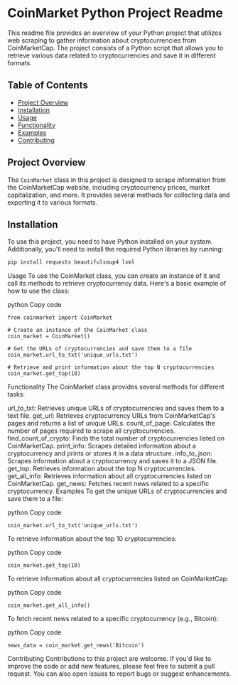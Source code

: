 # CoinMarket Python Project Readme

This readme file provides an overview of your Python project that utilizes web scraping to gather information about cryptocurrencies from CoinMarketCap. The project consists of a Python script that allows you to retrieve various data related to cryptocurrencies and save it in different formats.

## Table of Contents
- [Project Overview](#project-overview)
- [Installation](#installation)
- [Usage](#usage)
- [Functionality](#functionality)
- [Examples](#examples)
- [Contributing](#contributing)

## Project Overview

The `CoinMarket` class in this project is designed to scrape information from the CoinMarketCap website, including cryptocurrency prices, market capitalization, and more. It provides several methods for collecting data and exporting it to various formats.

## Installation

To use this project, you need to have Python installed on your system. Additionally, you'll need to install the required Python libraries by running:

```bash
pip install requests beautifulsoup4 lxml
```

Usage
To use the CoinMarket class, you can create an instance of it and call its methods to retrieve cryptocurrency data. Here's a basic example of how to use the class:

python
Copy code
```
from coinmarket import CoinMarket
```
```
# Create an instance of the CoinMarket class
coin_market = CoinMarket()
```
```
# Get the URLs of cryptocurrencies and save them to a file
coin_market.url_to_txt('unique_urls.txt')
```
```
# Retrieve and print information about the top N cryptocurrencies
coin_market.get_top(10)
```
Functionality
The CoinMarket class provides several methods for different tasks:

url_to_txt: Retrieves unique URLs of cryptocurrencies and saves them to a text file.
get_url: Retrieves cryptocurrency URLs from CoinMarketCap's pages and returns a list of unique URLs.
count_of_page: Calculates the number of pages required to scrape all cryptocurrencies.
find_count_of_crypto: Finds the total number of cryptocurrencies listed on CoinMarketCap.
print_info: Scrapes detailed information about a cryptocurrency and prints or stores it in a data structure.
info_to_json: Scrapes information about a cryptocurrency and saves it to a JSON file.
get_top: Retrieves information about the top N cryptocurrencies.
get_all_info: Retrieves information about all cryptocurrencies listed on CoinMarketCap.
get_news: Fetches recent news related to a specific cryptocurrency.
Examples
To get the unique URLs of cryptocurrencies and save them to a file:

python
Copy code
```
coin_market.url_to_txt('unique_urls.txt')
```
To retrieve information about the top 10 cryptocurrencies:

python
Copy code
```
coin_market.get_top(10)
```
To retrieve information about all cryptocurrencies listed on CoinMarketCap:

python
Copy code
```
coin_market.get_all_info()
```
To fetch recent news related to a specific cryptocurrency (e.g., Bitcoin):

python
Copy code
```
news_data = coin_market.get_news('Bitcoin')
```
Contributing
Contributions to this project are welcome. If you'd like to improve the code or add new features, please feel free to submit a pull request. You can also open issues to report bugs or suggest enhancements.
